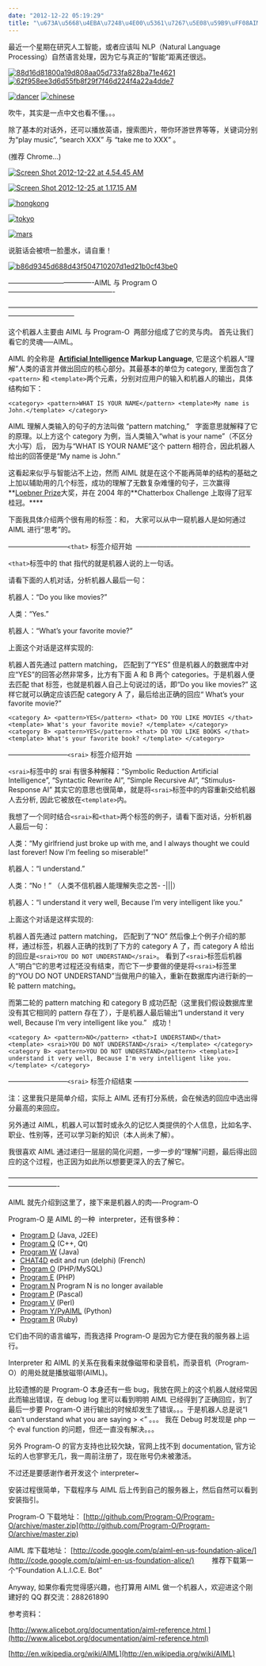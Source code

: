 ```yaml
---
date: "2012-12-22 05:19:29"
title: "\u673A\u5668\u4EBA\u7248\u4E00\u5361\u7267\u5E08\u59B9\uFF08AIML & Program-O\uFF09"
---
```


最近一个星期在研究人工智能，或者应该叫 NLP（Natural Language Processing）自然语言处理，因为它与真正的“智能”距离还很远。

[![88d16d81800a19d808aa05d733fa828ba71e4621](https://architech-blog.s3-ap-southeast-1.amazonaws.com/content/images/uploads/2012/12/88d16d81800a19d808aa05d733fa828ba71e4621-300x175.png)](https://architech-blog.s3-ap-southeast-1.amazonaws.com/content/images/uploads/2012/12/88d16d81800a19d808aa05d733fa828ba71e4621.png) [![62f958ee3d6d55fb8f29f7f46d224f4a22a4dde7](https://architech-blog.s3-ap-southeast-1.amazonaws.com/content/images/uploads/2012/12/62f958ee3d6d55fb8f29f7f46d224f4a22a4dde7-300x174.png)](https://architech-blog.s3-ap-southeast-1.amazonaws.com/content/images/uploads/2012/12/62f958ee3d6d55fb8f29f7f46d224f4a22a4dde7.png)

[![dancer](https://architech-blog.s3-ap-southeast-1.amazonaws.com/content/images/uploads/2012/12/dancer-300x174.png)](https://architech-blog.s3-ap-southeast-1.amazonaws.com/content/images/uploads/2012/12/dancer.png) [![chinese](https://architech-blog.s3-ap-southeast-1.amazonaws.com/content/images/uploads/2012/12/chinese-300x177.png)](https://architech-blog.s3-ap-southeast-1.amazonaws.com/content/images/uploads/2012/12/chinese.png)

吹牛，其实是一点中文也看不懂。。。

除了基本的对话外，还可以播放英语，搜索图片，带你环游世界等等，关键词分别为“play music”, “search XXX” 与 “take me to XXX” 。

(推荐 Chrome…)

[![Screen Shot 2012-12-22 at 4.54.45 AM](https://architech-blog.s3-ap-southeast-1.amazonaws.com/content/images/uploads/2012/12/Screen-Shot-2012-12-22-at-4.54.45-AM-300x163.png)](https://architech-blog.s3-ap-southeast-1.amazonaws.com/content/images/uploads/2012/12/Screen-Shot-2012-12-22-at-4.54.45-AM.png)

[![Screen Shot 2012-12-25 at 1.17.15 AM](https://architech-blog.s3-ap-southeast-1.amazonaws.com/content/images/uploads/2012/12/Screen-Shot-2012-12-25-at-1.17.15-AM-300x197.png)](https://architech-blog.s3-ap-southeast-1.amazonaws.com/content/images/uploads/2012/12/Screen-Shot-2012-12-25-at-1.17.15-AM.png)

[![hongkong](https://architech-blog.s3-ap-southeast-1.amazonaws.com/content/images/uploads/2012/12/hongkong-300x171.png)](https://architech-blog.s3-ap-southeast-1.amazonaws.com/content/images/uploads/2012/12/hongkong.png)

[![tokyo](https://architech-blog.s3-ap-southeast-1.amazonaws.com/content/images/uploads/2012/12/tokyo-300x171.png)](https://architech-blog.s3-ap-southeast-1.amazonaws.com/content/images/uploads/2012/12/tokyo.png)

[![mars](https://architech-blog.s3-ap-southeast-1.amazonaws.com/content/images/uploads/2012/12/mars-300x151.png)](https://architech-blog.s3-ap-southeast-1.amazonaws.com/content/images/uploads/2012/12/mars.png)

说脏话会被喷一脸墨水，请自重！

[![b86d9345d688d43f504710207d1ed21b0cf43be0](https://architech-blog.s3-ap-southeast-1.amazonaws.com/content/images/uploads/2012/12/b86d9345d688d43f504710207d1ed21b0cf43be0-296x300.png)](https://architech-blog.s3-ap-southeast-1.amazonaws.com/content/images/uploads/2012/12/b86d9345d688d43f504710207d1ed21b0cf43be0.png)

————————————-AIML 与 Program O———————————————-

—————————————————————————————————————————————–

这个机器人主要由 AIML 与 Program-O  两部分组成了它的灵与肉。 首先让我们看它的灵魂—–AIML。

AIML 的全称是  **[Artificial Intelligence](http://en.wikipedia.org/wiki/Artificial_intelligence "Artificial intelligence") Markup Language**, 它是这个机器人“理解”人类的语言并做出回应的核心部分。其最基本的单位为 category, 里面包含了`<pattern>` 和 `<template>`两个元素，分别对应用户的输入和机器人的输出，具体结构如下：

`<category> <pattern>WHAT IS YOUR NAME</pattern> <template>My name is John.</template> </category>`

AIML 理解人类输入的句子的方法叫做 “pattern matching,”   字面意思就解释了它的原理。以上方这个 category 为例，当人类输入“what is your name”（不区分大小写）后， 因为与“WHAT IS YOUR NAME”这个 pattern 相符合，因此机器人给出的回答便是“My name is John.”

这看起来似乎与智能沾不上边，然而 AIML 就是在这个不能再简单的结构的基础之上加以辅助用的几个标签，成功的理解了无数复杂难懂的句子，三次赢得**[Loebner Prize](http://en.wikipedia.org/wiki/Loebner_Prize "Loebner Prize")大奖，并在 2004 年的**Chatterbox Challenge 上取得了冠军桂冠。\*\*\*\*

下面我具体介绍两个很有用的标签：<that>和<srai>， 大家可以从中一窥机器人是如何通过 AIML 进行“思考”的。

————————–`<that>` 标签介绍开始  ————————————————–

`<that>`标签中的 that 指代的就是机器人说的上一句话。

请看下面的人机对话，分析机器人最后一句：

机器人：“Do you like movies?”

人类：“Yes.”

机器人：“What’s your favorite movie?”

上面这个对话是这样实现的:

机器人首先通过 pattern matching， 匹配到了“YES” 但是机器人的数据库中对应“YES”的回答必然非常多，比方有下面 A 和 B 两个 categories。于是机器人便去匹配 that 标签，也就是机器人自己上句说过的话，即“Do you like movies?” 这样它就可以确定应该匹配 category A 了，最后给出正确的回应“ What’s your favorite movie?”

`<category A> <pattern>YES</pattern> <that> DO YOU LIKE MOVIES </that> <template> What's your favorite movie? </template> </category> <category B> <pattern>YES</pattern> <that> DO YOU LIKE BOOKS </that> <template> What's your favorite book? </template> </category>`

————————–`<srai>` 标签介绍开始  ————————————————–

`<srai>`标签中的 srai 有很多种解释：“Symbolic Reduction Artificial Intelligence”, “Syntactic Rewrite AI”, “Simple Recursive AI”, “Stimulus-Response AI” 其实它的意思也很简单，就是将`<srai>`标签中的内容重新交给机器人去分析, 因此它被放在`<template>`内。

我想了一个同时结合`<srai>`和`<that>`两个标签的例子，请看下面对话，分析机器人最后一句：

人类：“My girlfriend just broke up with me, and I always thought we could last forever! Now I’m feeling so miserable!”

机器人：“I understand.”

人类：“No！” （人类不信机器人能理解失恋之苦- -|||）

机器人：“I understand it very well, Because I’m very intelligent like you.”

上面这个对话是这样实现的:

机器人首先通过 pattern matching， 匹配到了“NO” 然后像上个例子介绍的那样，通过<that>标签，机器人正确的找到了下方的 category A 了，而 category A 给出的回应是`<srai>YOU DO NOT UNDERSTAND</srai>`。 看到了`<srai>`标签后机器人“明白”它的思考过程还没有结束，而它下一步要做的便是将`<srai>`标签里的“YOU DO NOT UNDERSTAND”当做用户的输入，重新在数据库内进行新的一轮 pattern matching。

而第二轮的 pattern matching 和 category B 成功匹配（这里我们假设数据库里没有其它相同的 pattern 存在了），于是机器人最后输出“I understand it very well, Because I’m very intelligent like you.”   成功！

`<category A> <pattern>NO</pattern> <that>I UNDERSTAND</that> <template> <srai>YOU DO NOT UNDERSTAND</srai> </template> </category> <category B> <pattern>YOU DO NOT UNDERSTAND</pattern> <template>I understand it very well, Because I'm very intelligent like you. </template> </category>`

————————–`<srai>` 标签介绍结束 ————————————————–

注：这里我只是简单介绍，实际上 AIML 还有打分系统，会在候选的回应中选出得分最高的来回应。

另外通过 AIML，机器人可以暂时或永久的记忆人类提供的个人信息，比如名字、职业、性别等，还可以学习新的知识（本人尚未了解）。

我很喜欢 AIML 通过递归一层层的简化问题，一步一步的“理解”问题，最后得出回应的这个过程，也正因为如此所以想要更深入的去了解它。

———————————————————————————————————————————-

AIML 就先介绍到这里了，接下来是机器人的肉—-Program-O

Program-O 是 AIML 的一种  interpreter，还有很多种：

-   [Program D](http://aitools.org/programd) (Java, J2EE)
-   [Program Q](http://sourceforge.net/projects/qaiml) (C++, Qt)
-   [Program W](http://programw.sourceforge.net/) (Java)
-   [CHAT4D](http://www.toolbox.free.fr/TB/Chat4D.html) edit and run (delphi) (French)
-   [Program O](http://www.program-o.com/) (PHP/MySQL)
-   [Program E](http://sourceforge.net/projects/programe/) (PHP)
-   [Program N](http://www.aimlpad.com/) Program N is no longer available
-   [Program P](http://www.sweb.cz/alicebot/) (Pascal)
-   [Program V](http://www.virtualitas.net/perl/aiml/) (Perl)
-   [Program Y/PyAIML](http://pyaiml.sourceforge.net/) (Python)
-   [Program R](http://aiml-programr.rubyforge.org/) (Ruby)

它们由不同的语言编写，而我选择 Program-O 是因为它方便在我的服务器上运行。

Interpreter 和 AIML 的关系在我看来就像磁带和录音机，而录音机（Program-O）的用处就是播放磁带(AIML)。

比较遗憾的是 Program-O 本身还有一些 bug，我放在网上的这个机器人就经常因此而输出错误，在 debug log 里可以看到明明 AIML 已经得到了正确回应，到了最后一步要 Program-O 进行输出的时候却发生了错误。。。于是机器人总是说“I can’t understand what you are saying > <” 。。。 我在 Debug 时发现是 php 一个 eval function 的问题，但还一直没有解决。。。

另外 Program-O 的官方支持也比较欠缺，官网上找不到 documentation, 官方论坛的人也寥寥无几，我一周前注册了，现在账号仍未被激活。

不过还是要感谢作者开发这个 interpreter~

安装过程很简单，下载程序与 AIML 后上传到自己的服务器上，然后自然可以看到安装指引。

Program-O 下载地址： [http://github.com/Program-O/Program-O/archive/master.zip](http://github.com/Program-O/Program-O/archive/master.zip)

AIML 库下载地址： [http://code.google.com/p/aiml-en-us-foundation-alice/](http://code.google.com/p/aiml-en-us-foundation-alice/)         推荐下载第一个“Foundation A.L.I.C.E. Bot”

Anyway, 如果你看完觉得感兴趣，也打算用 AIML 做一个机器人，欢迎进这个刚建好的 QQ 群交流：288261890

参考资料：

[http://www.alicebot.org/documentation/aiml-reference.html ](http://www.alicebot.org/documentation/aiml-reference.html)

[http://en.wikipedia.org/wiki/AIML](http://en.wikipedia.org/wiki/AIML)
